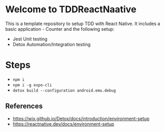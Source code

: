 # Welcome to TDDReactNaative 

This is a template repository to setup TDD with React Native. It includes a basic application - Counter and the following setup:

- Jest Unit testing
- Detox Automation/Integration testing 

# Steps 
- `npm i `
- `npm i -g expo-cli`
- `detox build --configuration android.emu.debug`

## References
- https://wix.github.io/Detox/docs/introduction/environment-setup
- https://reactnative.dev/docs/environment-setup